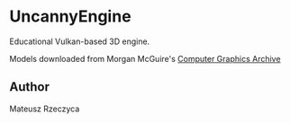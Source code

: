 
# UncannyEngine

Educational Vulkan-based 3D engine.

Models downloaded from Morgan McGuire's [Computer Graphics Archive](https://casual-effects.com/data)

## Author

Mateusz Rzeczyca
